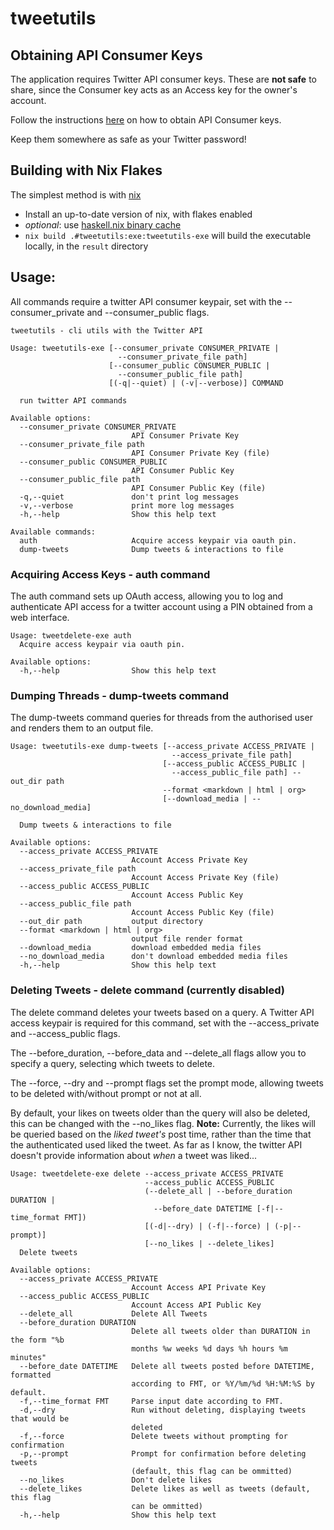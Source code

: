 # tweetutils


## Obtaining API Consumer Keys

The application requires Twitter API consumer keys.  These are **not safe** to share, since the Consumer key acts as an Access key for the owner's account.

Follow the instructions [here](https://developer.twitter.com/en/docs/authentication/oauth-1-0a/api-key-and-secret) on how to obtain API Consumer keys. 

Keep them somewhere as safe as your Twitter password!

## Building with Nix Flakes

The simplest method is with [nix](https://nixos.org/) 

- Install an up-to-date version of nix, with flakes enabled
- *optional*: use [haskell.nix binary cache](https://input-output-hk.github.io/haskell.nix/tutorials/getting-started.html#setting-up-the-binary-cache)
- `nix build .#tweetutils:exe:tweetutils-exe` will build the executable locally, in the `result` directory

## Usage:

All commands require a twitter API consumer keypair, set with the --consumer_private and --consumer_public flags.

```
tweetutils - cli utils with the Twitter API

Usage: tweetutils-exe [--consumer_private CONSUMER_PRIVATE |
                        --consumer_private_file path]
                      [--consumer_public CONSUMER_PUBLIC |
                        --consumer_public_file path]
                      [(-q|--quiet) | (-v|--verbose)] COMMAND

  run twitter API commands

Available options:
  --consumer_private CONSUMER_PRIVATE
                           API Consumer Private Key
  --consumer_private_file path
                           API Consumer Private Key (file)
  --consumer_public CONSUMER_PUBLIC
                           API Consumer Public Key
  --consumer_public_file path
                           API Consumer Public Key (file)
  -q,--quiet               don't print log messages
  -v,--verbose             print more log messages
  -h,--help                Show this help text

Available commands:
  auth                     Acquire access keypair via oauth pin.
  dump-tweets              Dump tweets & interactions to file
```

### Acquiring Access Keys - auth command

The auth command sets up OAuth access, allowing you to log and authenticate API access for a twitter account using a PIN obtained from a web interface. 

``` 
Usage: tweetdelete-exe auth
  Acquire access keypair via oauth pin.

Available options:
  -h,--help                Show this help text
```

### Dumping Threads - dump-tweets command

The dump-tweets command queries for threads from the authorised user and renders them to an output file.

```
Usage: tweetutils-exe dump-tweets [--access_private ACCESS_PRIVATE |
                                    --access_private_file path]
                                  [--access_public ACCESS_PUBLIC |
                                    --access_public_file path] --out_dir path
                                  --format <markdown | html | org>
                                  [--download_media | --no_download_media]

  Dump tweets & interactions to file

Available options:
  --access_private ACCESS_PRIVATE
                           Account Access Private Key
  --access_private_file path
                           Account Access Private Key (file)
  --access_public ACCESS_PUBLIC
                           Account Access Public Key
  --access_public_file path
                           Account Access Public Key (file)
  --out_dir path           output directory
  --format <markdown | html | org>
                           output file render format
  --download_media         download embedded media files
  --no_download_media      don't download embedded media files
  -h,--help                Show this help text

```

### Deleting Tweets - delete command (currently disabled)

The delete command deletes your tweets based on a query. A Twitter API access keypair is required for this command, set with the --access_private and --access_public flags.

The --before_duration, --before_data and --delete_all flags allow you to specify a query, selecting which tweets to delete.

The --force, --dry and --prompt flags set the prompt mode, allowing tweets to be deleted with/without prompt or not at all.

By default, your likes on tweets older than the query will also be deleted, this can be changed with the --no_likes flag.
**Note:** Currently, the likes will be queried based on the *liked tweet's* post time, rather than the time that the authenticated used liked the tweet. As far as I know, the twitter API doesn't provide information about *when* a tweet was liked...

``` 
Usage: tweetdelete-exe delete --access_private ACCESS_PRIVATE
                              --access_public ACCESS_PUBLIC
                              (--delete_all | --before_duration DURATION |
                                --before_date DATETIME [-f|--time_format FMT])
                              [(-d|--dry) | (-f|--force) | (-p|--prompt)]
                              [--no_likes | --delete_likes]
  Delete tweets

Available options:
  --access_private ACCESS_PRIVATE
                           Account Access API Private Key
  --access_public ACCESS_PUBLIC
                           Account Access API Public Key
  --delete_all             Delete All Tweets
  --before_duration DURATION
                           Delete all tweets older than DURATION in the form "%b
                           months %w weeks %d days %h hours %m minutes"
  --before_date DATETIME   Delete all tweets posted before DATETIME, formatted
                           according to FMT, or %Y/%m/%d %H:%M:%S by default.
  -f,--time_format FMT     Parse input date according to FMT.
  -d,--dry                 Run without deleting, displaying tweets that would be
                           deleted
  -f,--force               Delete tweets without prompting for confirmation
  -p,--prompt              Prompt for confirmation before deleting tweets
                           (default, this flag can be ommitted)
  --no_likes               Don't delete likes
  --delete_likes           Delete likes as well as tweets (default, this flag
                           can be ommitted)
  -h,--help                Show this help text
```


